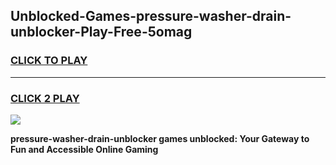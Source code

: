 
## Unblocked-Games-pressure-washer-drain-unblocker-Play-Free-5omag
<h3>
<a href="https://premium76.site?title=pressure-washer-drain-unblocker&ref=18A1">CLICK TO PLAY</a></h3>
<hr>

<h3>
<a href="https://premium76.site?title=pressure-washer-drain-unblocker&ref=18A1">CLICK 2 PLAY</a>
  
</h3>

<a href="https://premium76.site?title=pressure-washer-drain-unblocker&ref=18A1"><img src="https://clearcache.store/games.png"></a>


**pressure-washer-drain-unblocker games unblocked: Your Gateway to Fun and Accessible Online Gaming**
